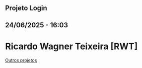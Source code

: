 ## Projeto Login
## 24/06/2025 - 16:03
# Ricardo Wagner Teixeira [RWT]

<a href="https://rwteixeira.github.io/" target="_blanck">Outros projetos</a>
<br>
